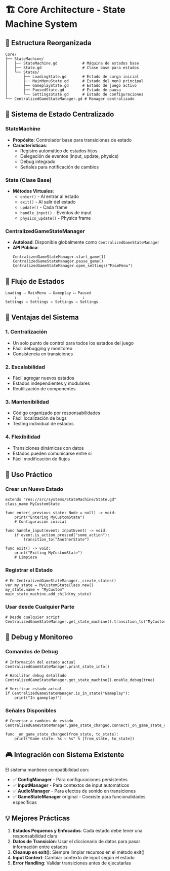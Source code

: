 # 🏗️ Core Architecture - State Machine System

## 📁 Estructura Reorganizada

```
Core/
├── StateMachine/
│   ├── StateMachine.gd           # Máquina de estados base
│   ├── State.gd                  # Clase base para estados
│   └── States/
│       ├── LoadingState.gd       # Estado de carga inicial
│       ├── MainMenuState.gd      # Estado del menú principal
│       ├── GameplayState.gd      # Estado de juego activo
│       ├── PausedState.gd        # Estado de pausa
│       └── SettingsState.gd      # Estado de configuraciones
└── CentralizedGameStateManager.gd # Manager centralizado
```

## 🎯 Sistema de Estado Centralizado

### StateMachine
- **Propósito**: Controlador base para transiciones de estado
- **Características**: 
  - Registro automático de estados hijos
  - Delegación de eventos (input, update, physics)
  - Debug integrado
  - Señales para notificación de cambios

### State (Clase Base)
- **Métodos Virtuales**:
  - `enter()` - Al entrar al estado
  - `exit()` - Al salir del estado
  - `update()` - Cada frame
  - `handle_input()` - Eventos de input
  - `physics_update()` - Physics frame

### CentralizedGameStateManager
- **Autoload**: Disponible globalmente como `CentralizedGameStateManager`
- **API Pública**:
  ```gdscript
  CentralizedGameStateManager.start_game(1)
  CentralizedGameStateManager.pause_game()
  CentralizedGameStateManager.open_settings("MainMenu")
  ```

## 🔄 Flujo de Estados

```
Loading → MainMenu → Gameplay ⟷ Paused
    ↓         ↓         ↓         ↓
Settings ← Settings ← Settings ← Settings
```

## 🚀 Ventajas del Sistema

### 1. **Centralización**
- Un solo punto de control para todos los estados del juego
- Fácil debugging y monitoreo
- Consistencia en transiciones

### 2. **Escalabilidad** 
- Fácil agregar nuevos estados
- Estados independientes y modulares
- Reutilización de componentes

### 3. **Mantenibilidad**
- Código organizado por responsabilidades
- Fácil localización de bugs
- Testing individual de estados

### 4. **Flexibilidad**
- Transiciones dinámicas con datos
- Estados pueden comunicarse entre sí
- Fácil modificación de flujos

## 🔧 Uso Práctico

### Crear un Nuevo Estado
```gdscript
extends "res://src/systems/StateMachine/State.gd"
class_name MyCustomState

func enter(_previous_state: Node = null) -> void:
    print("Entering MyCustomState")
    # Configuración inicial

func handle_input(event: InputEvent) -> void:
    if event.is_action_pressed("some_action"):
        transition_to("AnotherState")

func exit() -> void:
    print("Exiting MyCustomState")
    # Limpieza
```

### Registrar el Estado
```gdscript
# En CentralizedGameStateManager._create_states()
var my_state = MyCustomStateClass.new()
my_state.name = "MyCustom"
main_state_machine.add_child(my_state)
```

### Usar desde Cualquier Parte
```gdscript
# Desde cualquier script
CentralizedGameStateManager.get_state_machine().transition_to("MyCustom")
```

## 🐛 Debug y Monitoreo

### Comandos de Debug
```gdscript
# Información del estado actual
CentralizedGameStateManager.print_state_info()

# Habilitar debug detallado
CentralizedGameStateManager.get_state_machine().enable_debug(true)

# Verificar estado actual
if CentralizedGameStateManager.is_in_state("Gameplay"):
    print("In gameplay!")
```

### Señales Disponibles
```gdscript
# Conectar a cambios de estado
CentralizedGameStateManager.game_state_changed.connect(_on_game_state_changed)

func _on_game_state_changed(from_state, to_state):
    print("Game state: %s → %s" % [from_state, to_state])
```

## 🎮 Integración con Sistema Existente

El sistema mantiene compatibilidad con:
- ✅ **ConfigManager** - Para configuraciones persistentes
- ✅ **InputManager** - Para contextos de input automáticos  
- ✅ **AudioManager** - Para efectos de sonido en transiciones
- ✅ **GameStateManager** original - Coexiste para funcionalidades específicas

## 💡 Mejores Prácticas

1. **Estados Pequenos y Enfocados**: Cada estado debe tener una responsabilidad clara
2. **Datos de Transición**: Usar el diccionario de datos para pasar información entre estados
3. **Cleanup en exit()**: Siempre limpiar recursos en el método exit()
4. **Input Context**: Cambiar contexto de input según el estado
5. **Error Handling**: Validar transiciones antes de ejecutarlas
